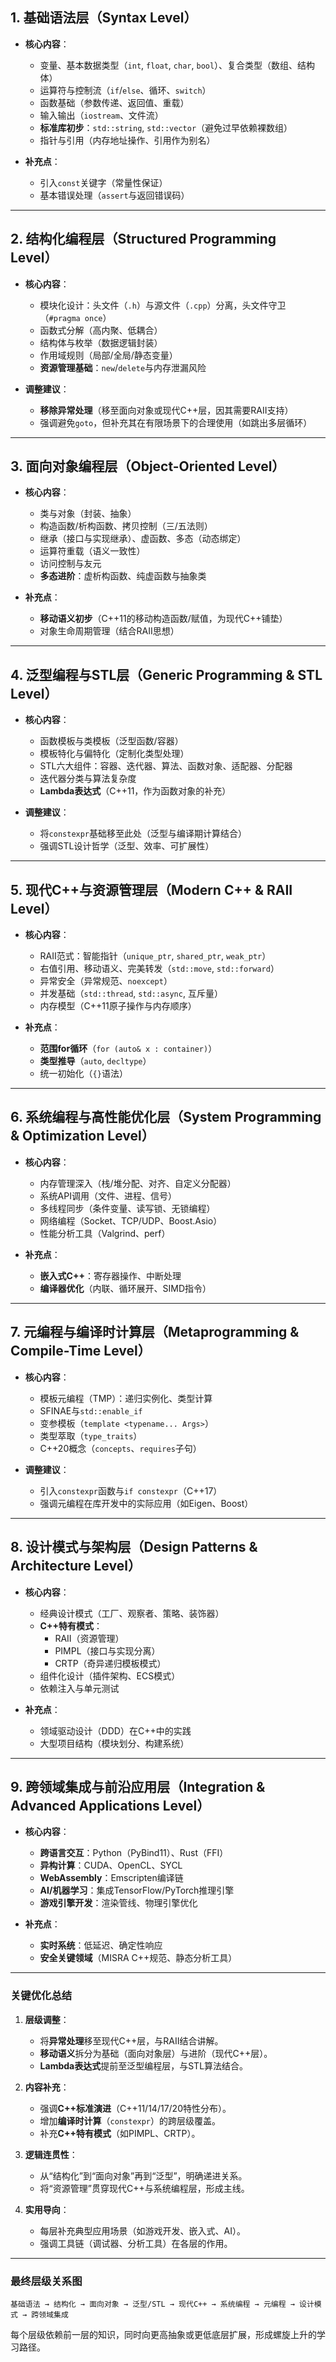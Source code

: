 
## **1. 基础语法层**（**Syntax Level**）

- **核心内容**：
  - 变量、基本数据类型（`int`, `float`, `char`, `bool`）、复合类型（数组、结构体）
  - 运算符与控制流（`if`/`else`、循环、`switch`）
  - 函数基础（参数传递、返回值、重载）
  - 输入输出（`iostream`、文件流）
  - **标准库初步**：`std::string`, `std::vector`（避免过早依赖裸数组）
  - 指针与引用（内存地址操作、引用作为别名）

- **补充点**：
  - 引入`const`关键字（常量性保证）
  - 基本错误处理（`assert`与返回错误码）

---

## **2. 结构化编程层**（**Structured Programming Level**）
- **核心内容**：
  - 模块化设计：头文件（`.h`）与源文件（`.cpp`）分离，头文件守卫（`#pragma once`）
  - 函数式分解（高内聚、低耦合）
  - 结构体与枚举（数据逻辑封装）
  - 作用域规则（局部/全局/静态变量）
  - **资源管理基础**：`new`/`delete`与内存泄漏风险

- **调整建议**：
  - **移除异常处理**（移至面向对象或现代C++层，因其需要RAII支持）
  - 强调避免`goto`，但补充其在有限场景下的合理使用（如跳出多层循环）

---

## **3. 面向对象编程层**（**Object-Oriented Level**）
- **核心内容**：
  - 类与对象（封装、抽象）
  - 构造函数/析构函数、拷贝控制（三/五法则）
  - 继承（接口与实现继承）、虚函数、多态（动态绑定）
  - 运算符重载（语义一致性）
  - 访问控制与友元
  - **多态进阶**：虚析构函数、纯虚函数与抽象类

- **补充点**：
  - **移动语义初步**（C++11的移动构造函数/赋值，为现代C++铺垫）
  - 对象生命周期管理（结合RAII思想）

---

## **4. 泛型编程与STL层**（**Generic Programming & STL Level**）
- **核心内容**：
  - 函数模板与类模板（泛型函数/容器）
  - 模板特化与偏特化（定制化类型处理）
  - STL六大组件：容器、迭代器、算法、函数对象、适配器、分配器
  - 迭代器分类与算法复杂度
  - **Lambda表达式**（C++11，作为函数对象的补充）

- **调整建议**：
  - 将`constexpr`基础移至此处（泛型与编译期计算结合）
  - 强调STL设计哲学（泛型、效率、可扩展性）

---

## **5. 现代C++与资源管理层**（**Modern C++ & RAII Level**）
- **核心内容**：
  - RAII范式：智能指针（`unique_ptr`, `shared_ptr`, `weak_ptr`）
  - 右值引用、移动语义、完美转发（`std::move`, `std::forward`）
  - 异常安全（异常规范、`noexcept`）
  - 并发基础（`std::thread`, `std::async`, 互斥量）
  - 内存模型（C++11原子操作与内存顺序）

- **补充点**：
  - **范围for循环**（`for (auto& x : container)`）
  - **类型推导**（`auto`, `decltype`）
  - 统一初始化（`{}`语法）

---

## **6. 系统编程与高性能优化层**（**System Programming & Optimization Level**）
- **核心内容**：
  - 内存管理深入（栈/堆分配、对齐、自定义分配器）
  - 系统API调用（文件、进程、信号）
  - 多线程同步（条件变量、读写锁、无锁编程）
  - 网络编程（Socket、TCP/UDP、Boost.Asio）
  - 性能分析工具（Valgrind、perf）

- **补充点**：
  - **嵌入式C++**：寄存器操作、中断处理
  - **编译器优化**（内联、循环展开、SIMD指令）

---

## **7. 元编程与编译时计算层**（**Metaprogramming & Compile-Time Level**）
- **核心内容**：
  - 模板元编程（TMP）：递归实例化、类型计算
  - SFINAE与`std::enable_if`
  - 变参模板（`template <typename... Args>`）
  - 类型萃取（`type_traits`）
  - C++20概念（`concepts`、`requires`子句）

- **调整建议**：
  - 引入`constexpr`函数与`if constexpr`（C++17）
  - 强调元编程在库开发中的实际应用（如Eigen、Boost）

---

## **8. 设计模式与架构层**（**Design Patterns & Architecture Level**）
- **核心内容**：
  - 经典设计模式（工厂、观察者、策略、装饰器）
  - **C++特有模式**：
    - RAII（资源管理）
    - PIMPL（接口与实现分离）
    - CRTP（奇异递归模板模式）
  - 组件化设计（插件架构、ECS模式）
  - 依赖注入与单元测试

- **补充点**：
  - 领域驱动设计（DDD）在C++中的实践
  - 大型项目结构（模块划分、构建系统）

---

## **9. 跨领域集成与前沿应用层**（**Integration & Advanced Applications Level**）
- **核心内容**：
  - **跨语言交互**：Python（PyBind11）、Rust（FFI）
  - **异构计算**：CUDA、OpenCL、SYCL
  - **WebAssembly**：Emscripten编译链
  - **AI/机器学习**：集成TensorFlow/PyTorch推理引擎
  - **游戏引擎开发**：渲染管线、物理引擎优化

- **补充点**：
  - **实时系统**：低延迟、确定性响应
  - **安全关键领域**（MISRA C++规范、静态分析工具）

---

### **关键优化总结**
1. **层级调整**：
   - 将**异常处理**移至现代C++层，与RAII结合讲解。
   - **移动语义**拆分为基础（面向对象层）与进阶（现代C++层）。
   - **Lambda表达式**提前至泛型编程层，与STL算法结合。

2. **内容补充**：
   - 强调**C++标准演进**（C++11/14/17/20特性分布）。
   - 增加**编译时计算**（`constexpr`）的跨层级覆盖。
   - 补充**C++特有模式**（如PIMPL、CRTP）。

3. **逻辑连贯性**：
   - 从“结构化”到“面向对象”再到“泛型”，明确递进关系。
   - 将“资源管理”贯穿现代C++与系统编程层，形成主线。

4. **实用导向**：
   - 每层补充典型应用场景（如游戏开发、嵌入式、AI）。
   - 强调工具链（调试器、分析工具）在各层的作用。

---

### **最终层级关系图**
```
基础语法 → 结构化 → 面向对象 → 泛型/STL → 现代C++ → 系统编程 → 元编程 → 设计模式 → 跨领域集成
```
每个层级依赖前一层的知识，同时向更高抽象或更低底层扩展，形成螺旋上升的学习路径。